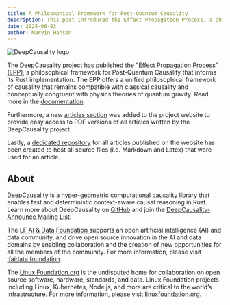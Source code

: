 ```yaml
---
title: A Philosophical Framework for Post-Quantum Causality
description: This post introduced the Effect Propagation Process, a philosophical framework for Post-Quantum Causality
date: 2025-06-03
author: Marvin Hansen
---
```


[//]: # (SPDX-License-Identifier: CC-BY-4.0)

![DeepCausality logo](/img/logo-color.png)

The DeepCausality project has published the ["Effect Propagation Process" (EPP)](/docs/philosophy/), a philosophical framework for Post-Quantum Causality that informs its Rust implementation. The EPP offers a unified philosophical framework of causality that remains compatible with classical causality and conceptually congruent with physics theories of quantum gravity. Read more in the [documentation](/docs/philosophy/).

Furthermore, a new [articles section](https://deepcausality.com/papers/) was added to the project website 
to provide easy access to PDF versions of all articles written by the DeepCausality project. 

Lastly, a [dedicated repository](https://github.com/deepcausality-rs/papers) for all articles published on the website has been created to host all source files (i.e. Markdown and Latex) that were used for an article. 

## About

[DeepCausality](https://deepcausality.com/) is a hyper-geometric computational causality library that enables fast and
deterministic context-aware causal reasoning in Rust. Learn more about DeepCausality
on [GitHub](https://github.com/deepcausality-rs/deep_causality) and join
the [DeepCausality-Announce Mailing List](https://lists.lfaidata.foundation/g/DeepCausality-announce).

The [LF AI & Data Foundation ](https://lfaidata.foundation/)supports an open artificial intelligence (AI) and data
community, and drive open source innovation in the AI and data domains by enabling collaboration and the creation of new
opportunities for all the members of the community. For more information,
please visit [lfaidata.foundation](https://lfaidata.foundation/).

The [Linux Foundation.org](https://www.linuxfoundation.org/) is the undisputed home for collaboration on open
source software, hardware, standards, and data. Linux Foundation projects including Linux, Kubernetes, Node.js, and more
are critical to the world’s infrastructure. For more information, please
visit [linuxfoundation.org](https://www.linuxfoundation.org/). 